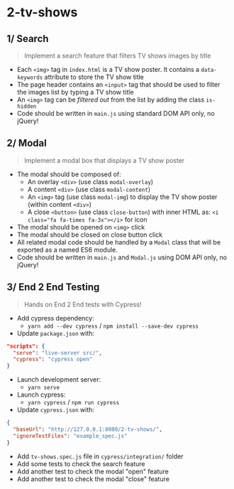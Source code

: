 # 2-tv-shows

## 1/ Search

> Implement a search feature that filters TV shows images by title

- Each `<img>` tag in `index.html` is a TV show poster. It contains a `data-keywords` attribute to store the TV show title
- The page header contains an `<input>` tag that should be used to filter the images list by typing a TV show title
- An `<img>` tag can be *filtered out* from the list by adding the class `is-hidden`
- Code should be written in `main.js` using standard DOM API only, no jQuery!

## 2/ Modal

> Implement a modal box that displays a TV show poster

- The modal should be composed of:
  - An overlay `<div>` (use class `modal-overlay`)
  - A content `<div>` (use class `modal-content`)
  - An `<img>` tag (use class `modal-img`) to display the TV show poster (within content `<div>`)
  - A close `<button>` (use class `close-button`) with inner HTML as: `<i class="fa fa-times fa-3x"></i>` for icon
- The modal should be opened on `<img>` click
- The modal should be closed on close button click
- All related modal code should be handled by a `Modal` class that will be exported as a named ES6 module.
- Code should be written in `main.js` and `Modal.js` using DOM API only, no jQuery!

## 3/ End 2 End Testing

> Hands on End 2 End tests with Cypress!

- Add cypress dependency:
  - `yarn add --dev cypress` / `npm install --save-dev cypress`
- Update `package.json` with:
```json
"scripts": {
  "serve": "live-server src/",
  "cypress": "cypress open"
}
```
- Launch development server:
  - `yarn serve`
- Launch cypress:
  - `yarn cypress` / `npm run cypress`
- Update `cypress.json` with:
```json
{
  "baseUrl": "http://127.0.0.1:8080/2-tv-shows/",
  "ignoreTestFiles": "example_spec.js"
}
```
- Add `tv-shows.spec.js` file in `cypress/integration/` folder
- Add some tests to check the search feature
- Add another test to check the modal "open" feature
- Add another test to check the modal "close" feature
